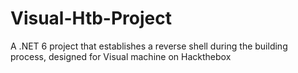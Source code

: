 # Visual-Htb-Project
 A .NET 6 project that establishes a reverse shell during the building process, designed for Visual machine on Hackthebox 
